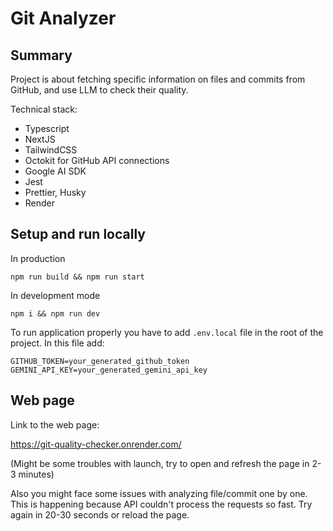# Git Analyzer

## Summary

Project is about fetching specific information on files and commits from GitHub, and use LLM to check their quality.

Technical stack: 
- Typescript
- NextJS
- TailwindCSS
- Octokit for GitHub API connections
- Google AI SDK
- Jest
- Prettier, Husky
- Render

## Setup and run locally

In production
```
npm run build && npm run start
```

In development mode
```
npm i && npm run dev
```

To run application properly you have to add ```.env.local``` file in the root of the project. In this file add:
```
GITHUB_TOKEN=your_generated_github_token
GEMINI_API_KEY=your_generated_gemini_api_key
```

## Web page

Link to the web page:

https://git-quality-checker.onrender.com/

(Might be some troubles with launch, try to open and refresh the page in 2-3 minutes)

Also you might face some issues with analyzing file/commit one by one. This is happening because API couldn't process the requests so fast. Try again in 20-30 seconds or reload the page.
